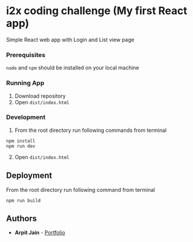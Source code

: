 # i2x coding challenge (My first React app)

Simple React web app with Login and List view page

### Prerequisites

`node` and `npm` should be installed on your local machine

### Running App

1. Download repository
2. Open `dist/index.html`

### Development

1. From the root directory run following commands from terminal

```
npm install
npm run dev
```

2. Open `dist/index.html`

## Deployment

From the root directory run following command from terminal

```
npm run build
```

## Authors

* **Arpit Jain** - [Portfolio](http://arpitjain.me)

